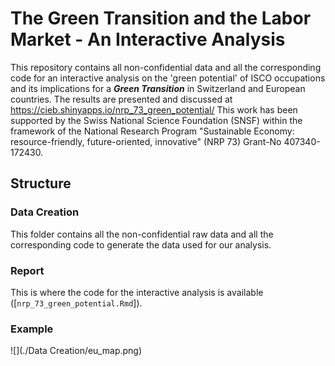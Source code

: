 # The Green Transition and the Labor Market - An Interactive Analysis

This repository contains all non-confidential data and all the corresponding code for an interactive analysis on the 'green potential' of ISCO occupations and its implications for a ***Green Transition*** in Switzerland and European countries.
The results are presented and discussed at https://cieb.shinyapps.io/nrp_73_green_potential/
This work has been supported by the Swiss National Science Foundation (SNSF) within the framework of the National Research Program "Sustainable Economy: resource-friendly, future-oriented, innovative" (NRP 73) Grant-No 407340-172430.

## Structure

### Data Creation
This folder contains all the non-confidential raw data and all the corresponding code to generate the data used for our analysis. 

### Report
This is where the code for the interactive analysis is available ([`nrp_73_green_potential.Rmd`]). 

### Example
![](./Data Creation/eu_map.png)

